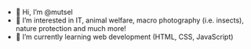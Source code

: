 - 👋 Hi, I’m @mutsel
- 👀 I’m interested in IT, animal welfare, macro photography (i.e. insects), nature protection and much more!
- 🌱 I’m currently learning web development (HTML, CSS, JavaScript)

<!---
mutsel/mutsel is a ✨ special ✨ repository because its `README.md` (this file) appears on your GitHub profile.
You can click the Preview link to take a look at your changes.
--->
